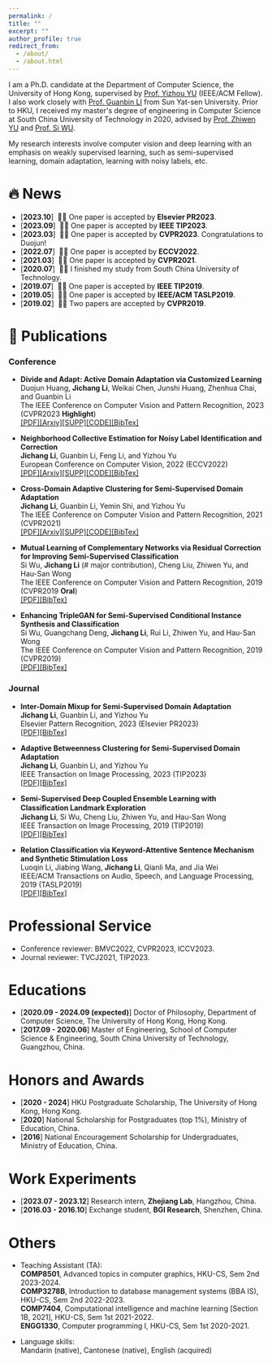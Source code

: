 ```yaml
---
permalink: /
title: ""
excerpt: ""
author_profile: true
redirect_from: 
  - /about/
  - /about.html
---
```




I am a Ph.D. candidate at the Department of Computer Science, the University of Hong Kong, supervised by [Prof. Yizhou YU](https://i.cs.hku.hk/~yzyu/) (IEEE/ACM Fellow). I also work closely with [Prof. Guanbin LI](http://guanbinli.com/) from Sun Yat-sen University. Prior to HKU, I received my master's degree of engineering in Computer Science at South China University of Technology in 2020, advised by [Prof.  Zhiwen YU](https://scholar.google.com/citations?user=uawKm4wAAAAJ&hl=en) and [Prof. Si WU](https://scholar.google.com.hk/citations?user=RtkXrnwAAAAJ&hl=en).  

My research interests involve computer vision and deep learning with an emphasis on weakly supervised learning, such as semi-supervised learning, domain adaptation, learning with noisy labels, etc.




# 🔥 News

- [**2023.10**]  &nbsp;🎉🎉  One paper is accepted by **Elsevier PR2023**.
- [**2023.09**]  &nbsp;🎉🎉  One paper is accepted by **IEEE TIP2023**.
- [**2023.03**]  &nbsp;🎉🎉  One paper is accepted by **CVPR2023**. Congratulations to Duojun!
- [**2022.07**]  &nbsp;🎉🎉  One paper is accepted by **ECCV2022**.
- [**2021.03**]  &nbsp;🎉🎉  One paper is accepted by **CVPR2021**.
- [**2020.07**]  &nbsp;🎉🎉  I finished my study from South China University of Technology.
- [**2019.07**]  &nbsp;🎉🎉  One paper is accepted by **IEEE TIP2019**.
- [**2019.05**]  &nbsp;🎉🎉  One paper is accepted by **IEEE/ACM TASLP2019**.
- [**2019.02**]  &nbsp;🎉🎉  Two papers are accepted by **CVPR2019**.

# 📝 Publications 

### Conference

- **Divide and Adapt: Active Domain Adaptation via Customized Learning**  
Duojun Huang, **Jichang Li**, Weikai Chen, Junshi Huang, Zhenhua Chai, and Guanbin Li  
The IEEE Conference on Computer Vision and Pattern Recognition, 2023 (CVPR2023 **Highlight**)    
[[PDF]](https://openaccess.thecvf.com/content/CVPR2023/papers/Huang_Divide_and_Adapt_Active_Domain_Adaptation_via_Customized_Learning_CVPR_2023_paper.pdf)[[Arxiv]](https://arxiv.org/abs/2307.11618)[[SUPP]](https://openaccess.thecvf.com/content/CVPR2023/supplemental/Huang_Divide_and_Adapt_CVPR_2023_supplemental.pdf)[[CODE]](https://github.com/starchaser49/DiaNA-CVPR2023)[[BibTex]](https://github.com/lijichang/lijichang.github.io/blob/9bea6c236ab6a0ffc08abcd1e826c8cfe9789921/bibtex/CVPR2023_ADA.bib)  

- **Neighborhood Collective Estimation for Noisy Label Identification and Correction**  
**Jichang Li**, Guanbin Li, Feng Li, and Yizhou Yu  
European Conference on Computer Vision, 2022 (ECCV2022)  
[[PDF]](https://www.ecva.net/papers/eccv_2022/papers_ECCV/papers/136840126.pdf)[[Arxiv]](https://arxiv.org/abs/2208.03207)[[SUPP]](https://www.ecva.net/papers/eccv_2022/papers_ECCV/papers/136840126-supp.pdf)[[CODE]](https://github.com/lijichang/LNL-NCE)[[BibTex]](https://github.com/lijichang/lijichang.github.io/blob/9bea6c236ab6a0ffc08abcd1e826c8cfe9789921/bibtex/ECCV2022_LNL_NCE.bib)  

- **Cross-Domain Adaptive Clustering for Semi-Supervised Domain Adaptation**  
**Jichang Li**, Guanbin Li, Yemin Shi, and Yizhou Yu  
The IEEE Conference on Computer Vision and Pattern Recognition, 2021 (CVPR2021)  
[[PDF]](https://openaccess.thecvf.com/content/CVPR2021/html/Li_Cross-Domain_Adaptive_Clustering_for_Semi-Supervised_Domain_Adaptation_CVPR_2021_paper.html)[[Arxiv]](https://arxiv.org/abs/2104.09415)[[SUPP]](https://openaccess.thecvf.com/content/CVPR2021/supplemental/Li_Cross-Domain_Adaptive_Clustering_CVPR_2021_supplemental.pdf)[[CODE]](https://github.com/lijichang/CVPR2021-SSDA)[[BibTex]](https://github.com/lijichang/lijichang.github.io/blob/9bea6c236ab6a0ffc08abcd1e826c8cfe9789921/bibtex/CVPR2021_SSDA_CDAC.bib)

- **Mutual Learning of Complementary Networks via Residual Correction for Improving Semi-Supervised Classification**  
Si Wu, **Jichang Li** (# major contribution), Cheng Liu, Zhiwen Yu, and Hau-San Wong  
The IEEE Conference on Computer Vision and Pattern Recognition, 2019 (CVPR2019 **Oral**)  
[[PDF]](http://openaccess.thecvf.com/content_CVPR_2019/papers/Wu_Mutual_Learning_of_Complementary_Networks_via_Residual_Correction_for_Improving_CVPR_2019_paper.pdf)[[BibTex]](https://github.com/lijichang/lijichang.github.io/blob/9bea6c236ab6a0ffc08abcd1e826c8cfe9789921/bibtex/CVPR2019_SSL_ML.bib)  

- **Enhancing TripleGAN for Semi-Supervised Conditional Instance Synthesis and Classification**  
Si Wu, Guangchang Deng, **Jichang Li**, Rui Li, Zhiwen Yu, and Hau-San Wong  
The IEEE Conference on Computer Vision and Pattern Recognition, 2019 (CVPR2019)  
[[PDF]](http://openaccess.thecvf.com/content_CVPR_2019/papers/Wu_Enhancing_TripleGAN_for_Semi-Supervised_Conditional_Instance_Synthesis_and_Classification_CVPR_2019_paper.pdf)[[BibTex]](https://github.com/lijichang/lijichang.github.io/blob/9bea6c236ab6a0ffc08abcd1e826c8cfe9789921/bibtex/CVPR2019_SS_Synthesis.bib)  

### Journal

- **Inter-Domain Mixup for Semi-Supervised Domain Adaptation**  
**Jichang Li**, Guanbin Li, and Yizhou Yu  
Elsevier Pattern Recognition, 2023 (Elsevier PR2023)  
[[PDF]](https://www.sciencedirect.com/science/article/pii/S0031320323007203?via%3Dihub)[[BibTex]](https://github.com/lijichang/lijichang.github.io/blob/9bea6c236ab6a0ffc08abcd1e826c8cfe9789921/bibtex/PR2023_SSDA.bib)  

- **Adaptive Betweenness Clustering for Semi-Supervised Domain Adaptation**  
**Jichang Li**, Guanbin Li, and Yizhou Yu  
IEEE Transaction on Image Processing, 2023 (TIP2023)  
[[PDF]](https://ieeexplore.ieee.org/document/10269065)[[BibTex]](https://github.com/lijichang/lijichang.github.io/blob/9bea6c236ab6a0ffc08abcd1e826c8cfe9789921/bibtex/TIP2023_SSDA.bib)  

- **Semi-Supervised Deep Coupled Ensemble Learning with Classiﬁcation Landmark Exploration**  
**Jichang Li**, Si Wu, Cheng Liu, Zhiwen Yu, and Hau-San Wong  
IEEE Transaction on Image Processing, 2019 (TIP2019)  
[[PDF]](https://ieeexplore.ieee.org/abstract/document/8796363)[[BibTex]](https://github.com/lijichang/lijichang.github.io/blob/9bea6c236ab6a0ffc08abcd1e826c8cfe9789921/bibtex/TIP2019_SSL.bib)  

- **Relation Classification via Keyword-Attentive Sentence Mechanism and Synthetic Stimulation Loss**  
Luoqin Li, Jiabing Wang, **Jichang Li**, Qianli Ma, and Jia Wei  
IEEE/ACM Transactions on Audio, Speech, and Language Processing, 2019 (TASLP2019)  
[[PDF]](https://ieeexplore.ieee.org/abstract/document/8733064)[[BibTex]](https://github.com/lijichang/lijichang.github.io/blob/9bea6c236ab6a0ffc08abcd1e826c8cfe9789921/bibtex/TALSP2019_Relation.bib)  


# Professional Service

- Conference reviewer:  BMVC2022, CVPR2023, ICCV2023.
- Journal reviewer:  TVCJ2021, TIP2023.

# Educations
- [**2020.09 - 2024.09 (expected)**] Doctor of Philosophy, Department of Computer Science, The University of Hong Kong, Hong Kong. 
- [**2017.09 - 2020.06**] Master of Engineering, School of Computer Science & Engineering, South China University of Technology, Guangzhou, China.

# Honors and Awards
- [**2020 - 2024**] HKU Postgraduate Scholarship, The University of Hong Kong, Hong Kong. 
- [**2020**] National Scholarship for Postgraduates (top 1%), Ministry of Education, China.
- [**2016**] National Encouragement Scholarship for Undergraduates, Ministry of Education, China.

# Work Experiments
- [**2023.07 - 2023.12**] Research intern,  **Zhejiang Lab**, Hangzhou, China.
- [**2016.03 - 2016.10**] Exchange student,  **BGI Research**, Shenzhen, China.

# Others

- Teaching Assistant (TA):  
**COMP8501**, Advanced topics in computer graphics, HKU-CS, Sem 2nd 2023-2024.  
**COMP3278B**, Introduction to database management systems (BBA IS), HKU-CS, Sem 2nd 2022-2023.  
**COMP7404**, Computational intelligence and machine learning [Section 1B, 2021], HKU-CS, Sem 1st 2021-2022.  
**ENGG1330**, Computer programming I, HKU-CS, Sem 1st 2020-2021.

- Language skills:  
Mandarin (native), Cantonese (native), English (acquired)

  
